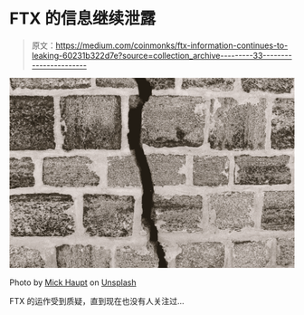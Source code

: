 # FTX 的信息继续泄露

> 原文：<https://medium.com/coinmonks/ftx-information-continues-to-leaking-60231b322d7e?source=collection_archive---------33----------------------->

![](img/6ae11472c453c08f9619e615a375e036.png)

Photo by [Mick Haupt](https://unsplash.com/@rocinante_11?utm_source=medium&utm_medium=referral) on [Unsplash](https://unsplash.com?utm_source=medium&utm_medium=referral)

FTX 的运作受到质疑，直到现在也没有人关注过…
